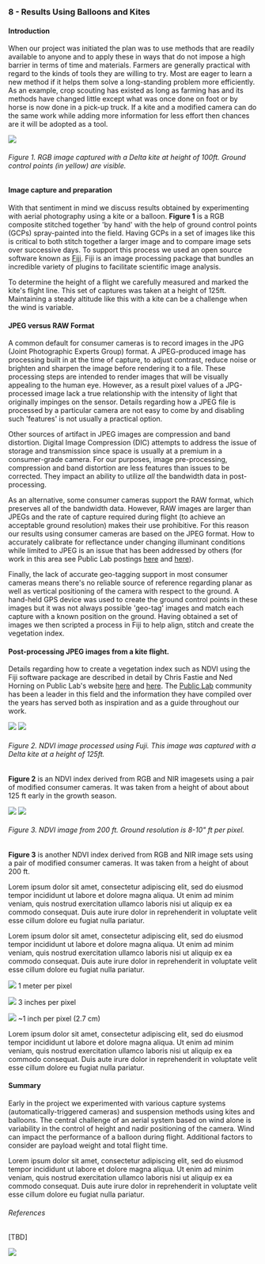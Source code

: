 ### 8 - Results Using Balloons and Kites

#### Introduction

When our project was initiated the plan was to use methods that are readily available to anyone and to apply these in 
ways that do not impose a high barrier in terms of time and materials. Farmers are generally practical with regard to the 
kinds of tools they are willing to try. Most are eager to learn a new method if it helps them solve 
a long-standing problem more efficiently. As an example, crop scouting has existed as long as farming has and its methods 
have changed little except what was once done on foot or by horse is now done in a pick-up truck. If a kite and a modified camera 
can do the same work while adding more information for less effort then chances are it will be adopted as a tool.

![](img/kite_image_rgb.png)
###### Figure 1. RGB image captured with a Delta kite at height of 100ft. Ground control points (in yellow) are visible.

#### Image capture and preparation

With that sentiment in mind we discuss results obtained by experimenting with aerial photography using a kite or a balloon. 
__Figure 1__ is a RGB composite stitched together 'by hand' with the help of ground control points (GCPs) 
spray-painted into the field. Having GCPs in a set of images like this is critical to both stitch together a larger image and to compare image sets over successive days. To support this
process we used an open source software known as [Fiji](https://fiji.sc/). Fiji is an image processing 
package that bundles an incredible variety of plugins to facilitate scientific image analysis.  

To determine the height of a flight we carefully measured and marked the kite's flight line. This set of 
captures was taken at a height of 125ft. Maintaining a steady altitude like this with a kite can be a challenge when the 
wind is variable. 

#### JPEG versus RAW Format

A common default for consumer cameras is to record images in the JPG (Joint Photographic Experts Group) format. A 
JPEG-produced image has processing built in at the time of capture, to adjust contrast, reduce noise 
or brighten and sharpen the image before rendering it to a file. These processing steps are intended 
to render images that will be visually appealing to the human eye. However, as a result pixel values of a JPG-processed image lack a 
true relationship with the intensity of light that originally impinges on the sensor. Details regarding how a 
JPEG file is processed by a particular camera are not easy to come by and disabling such 'features' is not usually a practical option.

Other sources of artifact in JPEG images are compression and band distortion. Digital Image 
Compression (DIC) attempts to address the issue of storage and transmission since space is usually at a premium in a consumer-grade 
camera. For our purposes, image pre-processing, compression and band distortion are less features than issues to be corrected. 
They impact an ability to utilize _all_ the bandwidth data in post-processing.

As an alternative, some consumer cameras support the RAW format, which preserves all of the bandwidth data. However, RAW images are larger 
than JPEGs and the rate of capture required during flight (to achieve an acceptable ground resolution) makes their
use prohibitive. For this reason our results using consumer cameras are based on the JPEG format. How to accurately calibrate for reflectance 
under changing illuminant conditions while limited to JPEG is an issue that has been addressed by others (for
work in this area see Public Lab postings [here](https://publiclab.org/notes/nedhorning/07-10-2014/using-a-raw-image-to-calibrate-a-jpeg-image)
and [here](https://publiclab.org/notes/nedhorning/06-30-2015/automating-ndvi-calibration)). 

Finally, the lack of accurate geo-tagging support in most consumer cameras means there's no reliable source of reference regarding planar as well as 
vertical positioning of the camera with respect to the ground. A hand-held GPS device was used to create the ground
control points in these images but it was not always possible 'geo-tag' images and match each capture with a known position 
on the ground. Having obtained a set of images we then scripted a process in Fiji to help align, stitch and create the vegetation index.  
   
#### Post-processing JPEG images from a kite flight.
Details regarding how to create a vegetation index such as NDVI using the Fiji software package are described in detail by Chris Fastie
and Ned Horning on Public Lab's website [here](https://publiclab.org/wiki/photo-monitoring-plugin) and 
[here](https://publiclab.org/notes/nedhorning/5-31-2012/registering-and-processing-photos-acquired-two-cameras). 
The [Public Lab](https://publiclab.org/) community has been a leader in this field and the information they have compiled 
over the years has served both as inspiration and as a guide throughout our work. 

![](img/2016_0513_122_rgb.jpg)
![](img/2016_0513_122_ndvi.jpg)
###### Figure 2. NDVI image processed using Fuji. This image was captured with a Delta kite at a height of 125ft.
__Figure 2__ is an NDVI index derived from RGB and NIR imagesets using a pair of modified consumer cameras. It was taken 
from a height of about about 125 ft early in the growth season.  

![](img/2016_0513_141_rgb.jpg)
![](img/2016_0513_168_ndvi_color.jpg)
###### Figure 3. NDVI image from 200 ft. Ground resolution is 8-10" ft per pixel.
__Figure 3__ is another NDVI index derived from RGB and NIR image sets using a pair of modified consumer cameras. It was taken 
from a height of about 200 ft.   

Lorem ipsum dolor sit amet, consectetur adipiscing elit, sed do eiusmod tempor incididunt ut labore et dolore magna aliqua. Ut enim ad minim veniam, quis nostrud exercitation ullamco laboris nisi ut aliquip ex ea commodo consequat. Duis aute irure dolor in reprehenderit in voluptate velit esse cillum dolore eu fugiat nulla pariatur.

Lorem ipsum dolor sit amet, consectetur adipiscing elit, sed do eiusmod tempor incididunt ut labore et dolore magna aliqua. Ut enim ad minim veniam, quis nostrud exercitation ullamco laboris nisi ut aliquip ex ea commodo consequat. Duis aute irure dolor in reprehenderit in voluptate velit esse cillum dolore eu fugiat nulla pariatur.


![](img/1m-resolution.png)
1 meter per pixel

![](img/3in-resolution.png)
3 inches per pixel

![](img/1in-resolution.png)
~1 inch per pixel (2.7 cm)

Lorem ipsum dolor sit amet, consectetur adipiscing elit, sed do eiusmod tempor incididunt ut labore et dolore magna aliqua. Ut enim ad minim veniam, quis nostrud exercitation ullamco laboris nisi ut aliquip ex ea commodo consequat. Duis aute irure dolor in reprehenderit in voluptate velit esse cillum dolore eu fugiat nulla pariatur.

#### Summary

Early in the project we experimented with various capture systems (automatically-triggered cameras) and suspension methods 
using kites and balloons. The central challenge of an aerial system based on wind alone is variability in the 
control of height and nadir positioning of the camera. Wind can impact the performance of a balloon during flight. 
Additional factors to consider are payload weight and total flight time. 

Lorem ipsum dolor sit amet, consectetur adipiscing elit, sed do eiusmod tempor incididunt ut labore et dolore magna aliqua. Ut enim ad minim veniam, quis nostrud exercitation ullamco laboris nisi ut aliquip ex ea commodo consequat. Duis aute irure dolor in reprehenderit in voluptate velit esse cillum dolore eu fugiat nulla pariatur.

###### References

[TBD]

![](img/farmera.png) 